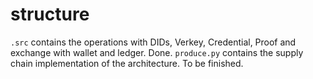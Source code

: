
# structure

`.src` contains the operations with DIDs, Verkey, Credential, Proof and exchange with wallet and ledger. Done.
`produce.py` contains the supply chain implementation of the architecture. To be finished.